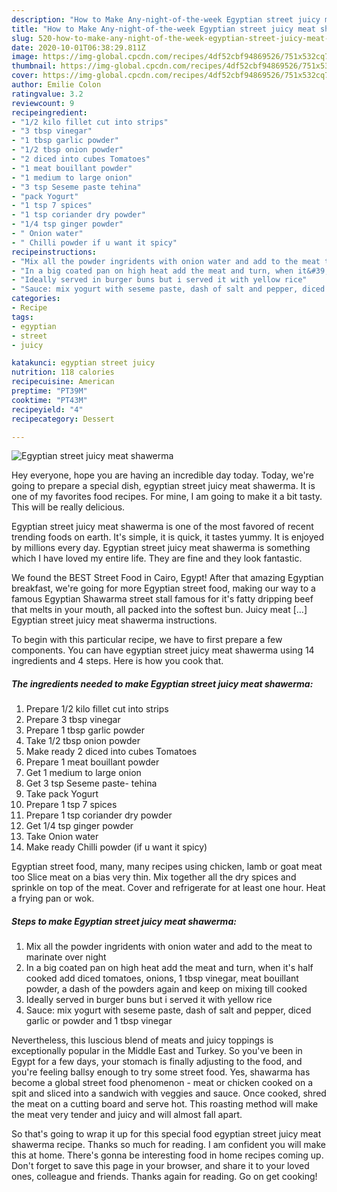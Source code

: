 ```yaml
---
description: "How to Make Any-night-of-the-week Egyptian street juicy meat shawerma"
title: "How to Make Any-night-of-the-week Egyptian street juicy meat shawerma"
slug: 520-how-to-make-any-night-of-the-week-egyptian-street-juicy-meat-shawerma
date: 2020-10-01T06:38:29.811Z
image: https://img-global.cpcdn.com/recipes/4df52cbf94869526/751x532cq70/egyptian-street-juicy-meat-shawerma-recipe-main-photo.jpg
thumbnail: https://img-global.cpcdn.com/recipes/4df52cbf94869526/751x532cq70/egyptian-street-juicy-meat-shawerma-recipe-main-photo.jpg
cover: https://img-global.cpcdn.com/recipes/4df52cbf94869526/751x532cq70/egyptian-street-juicy-meat-shawerma-recipe-main-photo.jpg
author: Emilie Colon
ratingvalue: 3.2
reviewcount: 9
recipeingredient:
- "1/2 kilo fillet cut into strips"
- "3 tbsp vinegar"
- "1 tbsp garlic powder"
- "1/2 tbsp onion powder"
- "2 diced into cubes Tomatoes"
- "1 meat bouillant powder"
- "1 medium to large onion"
- "3 tsp Seseme paste tehina"
- "pack Yogurt"
- "1 tsp 7 spices"
- "1 tsp coriander dry powder"
- "1/4 tsp ginger powder"
- " Onion water"
- " Chilli powder if u want it spicy"
recipeinstructions:
- "Mix all the powder ingridents with onion water and add to the meat to marinate over night"
- "In a big coated pan on high heat add the meat and turn, when it&#39;s half cooked add diced tomatoes, onions, 1 tbsp vinegar, meat bouillant powder, a dash of the powders again and keep on mixing till cooked"
- "Ideally served in burger buns but i served it with yellow rice"
- "Sauce: mix yogurt with seseme paste, dash of salt and pepper, diced garlic or powder and 1 tbsp vinegar"
categories:
- Recipe
tags:
- egyptian
- street
- juicy

katakunci: egyptian street juicy 
nutrition: 118 calories
recipecuisine: American
preptime: "PT39M"
cooktime: "PT43M"
recipeyield: "4"
recipecategory: Dessert

---
```



![Egyptian street juicy meat shawerma](https://img-global.cpcdn.com/recipes/4df52cbf94869526/751x532cq70/egyptian-street-juicy-meat-shawerma-recipe-main-photo.jpg)

Hey everyone, hope you are having an incredible day today. Today, we're going to prepare a special dish, egyptian street juicy meat shawerma. It is one of my favorites food recipes. For mine, I am going to make it a bit tasty. This will be really delicious.

Egyptian street juicy meat shawerma is one of the most favored of recent trending foods on earth. It's simple, it is quick, it tastes yummy. It is enjoyed by millions every day. Egyptian street juicy meat shawerma is something which I have loved my entire life. They are fine and they look fantastic.

We found the BEST Street Food in Cairo, Egypt! After that amazing Egyptian breakfast, we&#39;re going for more Egyptian street food, making our way to a famous Egyptian Shawarma street stall famous for it&#39;s fatty dripping beef that melts in your mouth, all packed into the softest bun. Juicy meat […] Egyptian street juicy meat shawerma instructions.


To begin with this particular recipe, we have to first prepare a few components. You can have egyptian street juicy meat shawerma using 14 ingredients and 4 steps. Here is how you cook that.

<!--inarticleads1-->

##### The ingredients needed to make Egyptian street juicy meat shawerma:

1. Prepare 1/2 kilo fillet cut into strips
1. Prepare 3 tbsp vinegar
1. Prepare 1 tbsp garlic powder
1. Take 1/2 tbsp onion powder
1. Make ready 2 diced into cubes Tomatoes
1. Prepare 1 meat bouillant powder
1. Get 1 medium to large onion
1. Get 3 tsp Seseme paste- tehina
1. Take pack Yogurt
1. Prepare 1 tsp 7 spices
1. Prepare 1 tsp coriander dry powder
1. Get 1/4 tsp ginger powder
1. Take  Onion water
1. Make ready  Chilli powder (if u want it spicy)


Egyptian street food, many, many recipes using chicken, lamb or goat meat too Slice meat on a bias very thin. Mix together all the dry spices and sprinkle on top of the meat. Cover and refrigerate for at least one hour. Heat a frying pan or wok. 

<!--inarticleads2-->

##### Steps to make Egyptian street juicy meat shawerma:

1. Mix all the powder ingridents with onion water and add to the meat to marinate over night
1. In a big coated pan on high heat add the meat and turn, when it&#39;s half cooked add diced tomatoes, onions, 1 tbsp vinegar, meat bouillant powder, a dash of the powders again and keep on mixing till cooked
1. Ideally served in burger buns but i served it with yellow rice
1. Sauce: mix yogurt with seseme paste, dash of salt and pepper, diced garlic or powder and 1 tbsp vinegar


Nevertheless, this luscious blend of meats and juicy toppings is exceptionally popular in the Middle East and Turkey. So you&#39;ve been in Egypt for a few days, your stomach is finally adjusting to the food, and you&#39;re feeling ballsy enough to try some street food. Yes, shawarma has become a global street food phenomenon - meat or chicken cooked on a spit and sliced into a sandwich with veggies and sauce. Once cooked, shred the meat on a cutting board and serve hot. This roasting method will make the meat very tender and juicy and will almost fall apart. 

So that's going to wrap it up for this special food egyptian street juicy meat shawerma recipe. Thanks so much for reading. I am confident you will make this at home. There's gonna be interesting food in home recipes coming up. Don't forget to save this page in your browser, and share it to your loved ones, colleague and friends. Thanks again for reading. Go on get cooking!
